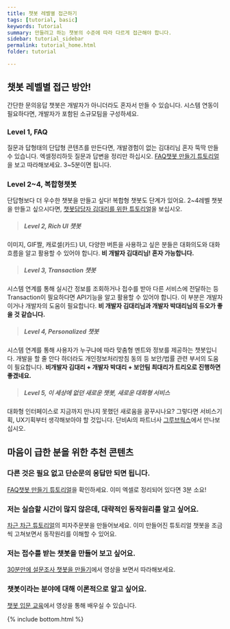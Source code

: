 ```yaml
---
title: 챗봇 레벨별 접근하기   
tags: [tutorial, basic]
keywords: Tutorial
summary: 만들려고 하는 챗봇의 수준에 따라 다르게 접근해야 합니다.
sidebar: tutorial_sidebar
permalink: tutorial_home.html
folder: tutorial

---
```


## 챗봇 레벨별 접근 방안!

간단한 문의응답 챗봇은 개발자가 아니더라도 혼자서 만들 수 있습니다. 시스템 연동이 필요하다면, 개발자가 포함된 소규모팀을 구성하세요.

### Level 1, FAQ
질문과 답형태의 단답형 콘텐츠를 만든다면, 개발경험이 없는 김대리님 혼자 뚝딱 만들 수 있습니다. 엑셀정리하듯 질문과 답변을 정리만 하십시오.
[FAQ챗봇 만들기 튜토리얼](tutorial_faq.html)을 보고 따라해보세요. 3~5분이면 됩니다.

### Level 2~4, 복합형챗봇
단답형보다 더 우수한 챗봇을 만들고 싶다! 복합형 챗봇도 단계가 있어요. 2~4레벨 챗봇을 만들고 싶으시다면, [챗봇담당자 김대리를 위한 튜토리얼](tutorial_for_kim.html)을 보십시오. 

>##### Level 2, Rich UI 챗봇
이미지, GIF짤, 캐로셀(카드) UI, 다양한 버튼을 사용하고 싶은 분들은 대화의도와 대화흐름을 알고 활용할 수 있어야 합니다. 
**비 개발자 김대리님! 혼자 가능합니다.**

>##### Level 3, Transaction 챗봇
시스템 연계를 통해 실시간 정보를 조회하거나 접수를 받아 다른 서비스에 전달하는 등 Transaction이 필요하다면 API기능을 알고 활용할 수 있어야 합니다.
이 부분은 개발자이거나 개발자의 도움이 필요합니다. **비 개발자 김대리님과 개발자 박대리님의 듀오가 좋을 것 같습니다.**

>##### Level 4, Personalized 챗봇
시스템 연계를 통해 사용자가 누구냐에 따라 맞춤형 멘트와 정보를 제공하는 챗봇입니다. 개발을 할 줄 안다 하더라도 개인정보처리방침 동의 등 보안/법률 관련 부서의 도움이 필요합니다.
**비개발자 김대리 + 개발자 박대리 + 보안팀 최대리가 트리오로 진행하면 좋겠네요.**

>##### Level 5, 이 세상에 없던 새로운 챗봇, 새로운 대화형 서비스
대화형 인터페이스로 지금까지 만나지 못했던 새로움을 꿈꾸시나요? 그렇다면 서비스기획, UX기획부터 생각해보아야 할 것입니다. 단비Ai의 파트너사 [그루브웍스](https://groovworks.com)에서 만나보십시오.



## 마음이 급한 분을 위한 추천 콘텐츠

### 다른 것은 필요 없고 단순문의 응답만 되면 됩니다.
[FAQ챗봇 만들기 튜토리얼](/tutorial_faq.html)을 확인하세요. 이미 엑셀로 정리되어 있다면 3분 소요!

### 저는 실습할 시간이 많지 않은데, 대략적인 동작원리를 알고 싶어요.
[차근 차근 튜토리얼](/samplebot.html)의 피자주문봇을 만들어보세요. 이미 만들어진 튜토리얼 챗봇을 조금씩 고쳐보면서 동작원리를 이해할 수 있어요.

### 저는 접수를 받는 챗봇을 만들어 보고 싶어요.
[30분만에 설문조사 챗봇을 만들기](/video_tutorial_survey.html)에서 영상을 보면서 따라해보세요.

### 챗봇이라는 분야에 대해 이론적으로 알고 싶어요.
[챗봇 입문 교육](/study_video.html)에서 영상을 통해 배우실 수 있습니다.


{% include bottom.html %}
